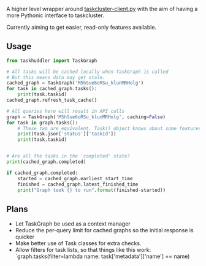
A higher level wrapper around [taskcluster-client.py](https://github.com/taskcluster/taskcluster-client.py) with the aim of having a more Pythonic interface to taskcluster.

Currently aiming to get easier, read-only features available.

## Usage

```python
from taskhuddler import TaskGraph

# All tasks will be cached locally when TaskGraph is called
# But this means data may get stale.
cached_graph = TaskGraph('M5hSue6oRSu_klunMRHolg')
for task in cached_graph.tasks():
    print(task.taskid)
cached_graph.refresh_task_cache()

# All queries here will result in API calls
graph = TaskGraph('M5hSue6oRSu_klunMRHolg', caching=False)
for task in graph.tasks():
    # These two are equivalent. Task() object knows about some features of a task
    print(task.json['status']['taskId'])
    print(task.taskid)  


# Are all the tasks in the 'completed' state?
print(cached_graph.completed)

if cached_graph.completed:
    started = cached_graph.earliest_start_time
    finished = cached_graph.latest_finished_time
    print("Graph took {} to run".format(finished-started))

```

## Plans

* Let TaskGraph be used as a context manager
* Reduce the per-query limit for cached graphs so the initial response is quicker
* Make better use of Task classes for extra checks.
* Allow filters for task lists, so that things like this work: `graph.tasks(filter=lambda name: task['metadata']['name'] == name)
